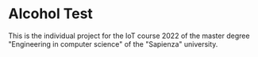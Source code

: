 # Alcohol Test
This is the individual project for the IoT course 2022 of the master degree "Engineering in computer science" of the "Sapienza" university.
